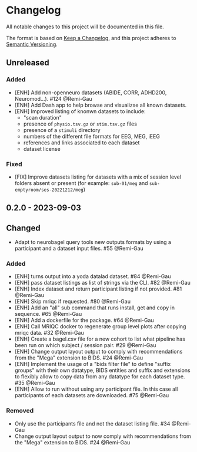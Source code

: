# Changelog

All notable changes to this project will be documented in this file.

The format is based on [Keep a Changelog](https://keepachangelog.com/en/1.0.0/),
and this project adheres to
[Semantic Versioning](https://semver.org/spec/v2.0.0.html).

<!--
### Added

### Changed

### Deprecated

### Removed


### Security
-->

## Unreleased

### Added

-   [ENH] Add non-openneuro datasets (ABIDE, CORR, ADHD200, Neuromod...). #124 @Remi-Gau
-   [ENH] Add Dash app to help browse and visualizse all known datasets.
-   [ENH] Improved listing of knonwn datasets to include:
    - "scan duration"
    - presence of `physio.tsv.gz` or `stim.tsv.gz` files
    - presence of a `stimuli` directory
    - numbers of the different file formats for EEG, MEG, iEEG
    - references and links associated to each dataset
    - dataset license

### Fixed

-   [FIX] Improve datasets listing for datasets with a mix of session level folders absent or present (for example: `sub-01/meg` and `sub-emptyroom/ses-20221212/meg`)

## 0.2.0 - 2023-09-03

## Changed

-   Adapt to neurobagel query tools new outputs formats by using a participant
    and a dataset input files. #55 @Remi-Gau

### Added

-   [ENH] turns output into a yoda datalad dataset. #84 @Remi-Gau
-   [ENH] pass dataset listings as list of strings via the CLI. #82 @Remi-Gau
-   [ENH] Index dataset and return participant listing if not provided. #81 @Remi-Gau
-   [ENH] Skip mriqc if requested. #80 @Remi-Gau
-   [ENH] Add an "all" sub command that runs install, get and copy in sequence. #65 @Remi-Gau
-   [ENH] Add a dockerfile for the package. #64 @Remi-Gau
-   [ENH] Call MRIQC docker to regenerate group level plots after copying mriqc data. #32 @Remi-Gau
-   [ENH] Create a bagel.csv file for a new cohort to list
    what pipeline has been run on which subject / session pair. #29 @Remi-Gau
-   [ENH] Change output layout output to comply with recommendations
    from the "Mega" extension to BIDS. #24 @Remi-Gau
-   [ENH] Implement the usage of a "bids filter file" to define "suffix groups"
    with their own datatype, BIDS entities and suffix and extensions
    to flexibly allow to copy data from any datatype for each dataset type. #35 @Remi-Gau
-   [ENH] Allow to run without using any participant file.
    In this case all participants of each datasets are downloaded. #75 @Remi-Gau

### Removed

-   Only use the participants file and not the dataset listing file. #34 @Remi-Gau
-   Change output layout output to now comply with recommendations
    from the "Mega" extension to BIDS. #24 @Remi-Gau
